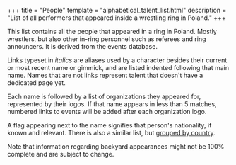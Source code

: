 +++
title = "People"
template = "alphabetical_talent_list.html"
description = "List of all performers that appeared inside a wrestling ring in Poland."
+++

This list contains all the people that appeared in a ring in Poland. Mostly wrestlers, but also other in-ring personnel such as referees and ring announcers. It is derived from the events database.

Links typeset in _italics_ are aliases used by a character besides their current or most recent name or gimmick, and are listed indented following that main name. Names that are not links represent talent that doesn't have a dedicated page yet.

Each name is followed by a list of organizations they appeared for, represented by their logos. If that name appears in less than 5 matches, numbered links to events will be added after each organization logo.

A flag appearing next to the name signifies that person's nationality, if known and relevant. There is also a similar list, but [grouped by country](@/w/by-country.md).

Note that information regarding backyard appearances might not be 100% complete and are subject to change.
